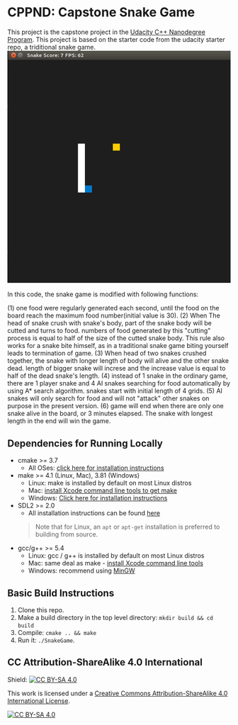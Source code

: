 # CPPND: Capstone Snake Game

This project is the capstone project in the [Udacity C++ Nanodegree Program](https://www.udacity.com/course/c-plus-plus-nanodegree--nd213).
This project is based on the starter code from the udacity starter repo, a triditional snake game.
<img src="snake_game.gif"/>

In this code, the snake game is modified with following functions:

(1) one food were regularly generated each second, until the food on the board reach the maximum food number(initial value is 30).
(2) When The head of snake crush with snake's body, part of the snake body will be cutted and turns to food.
   numbers of food generated by this "cutting" process is equal to half of the size of the cutted snake body.
   This rule also works for a snake bite himself, as in a traditional snake game biting yourself leads to termination of game.
(3) When head of two snakes crushed together, the snake with longer length of body will alive and the other snake dead.
   length of bigger snake will increse and the increase value is equal to half of the dead snake's length.
(4) instead of 1 snake in the ordinary game, there are 1 player snake and 4 AI snakes searching for food automatically by using A* search algorithm.
   snakes start with initial length of 4 grids.
(5) AI snakes will only search for food and will not "attack" other snakes on purpose in the present version. 
(6) game will end when there are only one snake alive in the board, or 3 minutes elapsed.
   The snake with longest length in the end will win the game.


## Dependencies for Running Locally
* cmake >= 3.7
  * All OSes: [click here for installation instructions](https://cmake.org/install/)
* make >= 4.1 (Linux, Mac), 3.81 (Windows)
  * Linux: make is installed by default on most Linux distros
  * Mac: [install Xcode command line tools to get make](https://developer.apple.com/xcode/features/)
  * Windows: [Click here for installation instructions](http://gnuwin32.sourceforge.net/packages/make.htm)
* SDL2 >= 2.0
  * All installation instructions can be found [here](https://wiki.libsdl.org/Installation)
  >Note that for Linux, an `apt` or `apt-get` installation is preferred to building from source. 
* gcc/g++ >= 5.4
  * Linux: gcc / g++ is installed by default on most Linux distros
  * Mac: same deal as make - [install Xcode command line tools](https://developer.apple.com/xcode/features/)
  * Windows: recommend using [MinGW](http://www.mingw.org/)

## Basic Build Instructions

1. Clone this repo.
2. Make a build directory in the top level directory: `mkdir build && cd build`
3. Compile: `cmake .. && make`
4. Run it: `./SnakeGame`.


## CC Attribution-ShareAlike 4.0 International


Shield: [![CC BY-SA 4.0][cc-by-sa-shield]][cc-by-sa]

This work is licensed under a
[Creative Commons Attribution-ShareAlike 4.0 International License][cc-by-sa].

[![CC BY-SA 4.0][cc-by-sa-image]][cc-by-sa]

[cc-by-sa]: http://creativecommons.org/licenses/by-sa/4.0/
[cc-by-sa-image]: https://licensebuttons.net/l/by-sa/4.0/88x31.png
[cc-by-sa-shield]: https://img.shields.io/badge/License-CC%20BY--SA%204.0-lightgrey.svg
